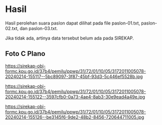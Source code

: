# Hasil

Hasil perolehan suara paslon dapat dilihat pada file paslon-01.txt, paslon-02.txt, dan paslon-03.txt.

Jika tidak ada, artinya data tersebut belum ada pada SIREKAP.

## Foto C Plano

https://sirekap-obj-formc.kpu.go.id/37b4/pemilu/ppwp/31/72/01/10/05/3172011005078-20240214-155117--5bc89097-3f87-45bf-93d3-5c446ef5528b.jpg

https://sirekap-obj-formc.kpu.go.id/37b4/pemilu/ppwp/31/72/01/10/05/3172011005078-20240214-155122--3597cfb0-0a73-4ae4-8ab3-30e9ead4a49e.jpg

https://sirekap-obj-formc.kpu.go.id/37b4/pemilu/ppwp/31/72/01/10/05/3172011005078-20240214-155126--be3145f6-9de2-48b2-8456-720644711005.jpg
